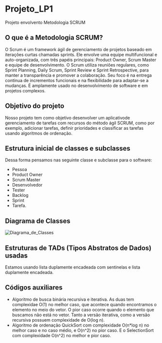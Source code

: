 # Projeto_LP1
Projeto envolvento Metodologia SCRUM

## O que é a Metodologia SCRUM?
O Scrum é um framework ágil de gerenciamento de projetos baseado em iterações curtas chamadas sprints. Ele envolve uma equipe multifuncional e auto-organizada, com três papéis principais: Product Owner, Scrum Master e equipe de desenvolvimento. O Scrum utiliza reuniões regulares, como Sprint Planning, Daily Scrum, Sprint Review e Sprint Retrospective, para manter a transparência e promover a colaboração. Seu foco é na entrega contínua de incrementos funcionais e na flexibilidade para adaptar-se a mudanças. É amplamente usado no desenvolvimento de software e em projetos complexos.

## Objetivo do projeto
Nosso projeto tem como objetivo desenvolver um aplicativode gerenciamento de tarefas com recursos do método ágil SCRUM, como por exemplo, adicionar tarefas, definir prioridades e classificar as tarefas usando algoritmos de ordenação.

## Estrutura inicial de classes e subclasses
Dessa forma pensamos nas seguinte classe e subclasse para o software: 
- Pessoa
- Product Owner
- Scrum Master
- Desenvolvedor
- Tester
- Backlog
- Sprint
- Tarefa.

## Diagrama de Classes
![Diagrama_de_Classes](https://github.com/luscaer/Projeto_LP1/assets/102298712/759150e9-eeb1-4c2d-9b62-e5424ffe50e2)

## Estruturas de TADs (Tipos Abstratos de Dados) usadas
Estamos usando lista duplamente encadeada com sentinelas e lista duplamente encadeada.

## Códigos auxiliares
- Algoritmo de busca binária recursiva e iterativa. As duas tem complexidae O(1) no melhor caso, que acontece quando encontramos o elemento no meio do vetor. O pior caso ocorre quando o elemento que buscamos não está no vetor. Tanto a versão iterativa, como a versão recursiva possuem complexidade de O(log n).
- Algoritmo de ordenação QuickSort com complexidade O(n*log n) no melhor caso e no caso médio, e O(n^2)
 no pior caso. E o SelectionSort com complexidade O(n^2) no melhor e pior caso.